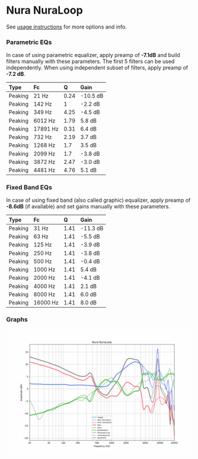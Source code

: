 # Nura NuraLoop
See [usage instructions](https://github.com/jaakkopasanen/AutoEq#usage) for more options and info.

### Parametric EQs
In case of using parametric equalizer, apply preamp of **-7.1dB** and build filters manually
with these parameters. The first 5 filters can be used independently.
When using independent subset of filters, apply preamp of **-7.2 dB**.

| Type    | Fc       |    Q | Gain     |
|:--------|:---------|:-----|:---------|
| Peaking | 21 Hz    | 0.24 | -10.5 dB |
| Peaking | 142 Hz   | 1    | -2.2 dB  |
| Peaking | 349 Hz   | 4.25 | -4.5 dB  |
| Peaking | 6012 Hz  | 1.79 | 5.8 dB   |
| Peaking | 17891 Hz | 0.31 | 6.4 dB   |
| Peaking | 732 Hz   | 2.19 | 3.7 dB   |
| Peaking | 1268 Hz  | 1.7  | 3.5 dB   |
| Peaking | 2099 Hz  | 1.7  | -3.8 dB  |
| Peaking | 3872 Hz  | 2.47 | -3.0 dB  |
| Peaking | 4481 Hz  | 4.76 | 5.1 dB   |

### Fixed Band EQs
In case of using fixed band (also called graphic) equalizer, apply preamp of **-8.6dB**
(if available) and set gains manually with these parameters.

| Type    | Fc       |    Q | Gain     |
|:--------|:---------|:-----|:---------|
| Peaking | 31 Hz    | 1.41 | -11.3 dB |
| Peaking | 63 Hz    | 1.41 | -5.5 dB  |
| Peaking | 125 Hz   | 1.41 | -3.9 dB  |
| Peaking | 250 Hz   | 1.41 | -3.8 dB  |
| Peaking | 500 Hz   | 1.41 | -0.4 dB  |
| Peaking | 1000 Hz  | 1.41 | 5.4 dB   |
| Peaking | 2000 Hz  | 1.41 | -4.1 dB  |
| Peaking | 4000 Hz  | 1.41 | 2.1 dB   |
| Peaking | 8000 Hz  | 1.41 | 6.0 dB   |
| Peaking | 16000 Hz | 1.41 | 8.0 dB   |

### Graphs
![](./Nura%20NuraLoop.png)